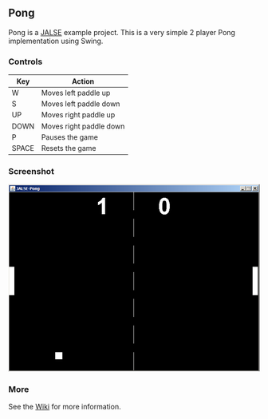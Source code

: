 ## Pong
Pong is a [JALSE](https://github.com/Ellzord/JALSE) example project. This is a very simple 2 player Pong implementation using Swing.

### Controls
Key | Action
------------- | -------------
W | Moves left paddle up
S | Moves left paddle down
UP | Moves right paddle up
DOWN | Moves right paddle down
P | Pauses the game
SPACE | Resets the game

### Screenshot
![Pong screenshot](screenshot.png)

### More
See the [Wiki](https://github.com/Ellzord/JALSE/wiki) for more information.
